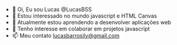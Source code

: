 - 👋 Oi, Eu sou Lucas @LucasBSS
- 👀 Estou interessado no mundo javascript e HTML Canvas
- 🌱 Atualmente estou aprendendo a desenvolver aplicações web
- 💞️ Tenho interesse em colaborar em projetos javascript
- 📫 Meu contato lucasbarrosilv@gmail.com

<!---
LucasBSS/LucasBSS is a ✨ special ✨ repository because its `README.md` (this file) appears on your GitHub profile.
You can click the Preview link to take a look at your changes.
--->
